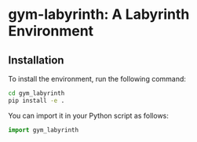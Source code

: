 # gym-labyrinth: A Labyrinth Environment

## Installation

To install the environment, run the following command:

```sh
cd gym_labyrinth
pip install -e .
```

You can import it in your Python script as follows:

```python
import gym_labyrinth
```

